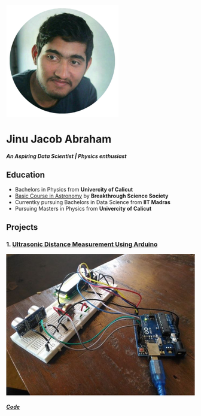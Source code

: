 ![](/images/PicsArt_12-21-08.20.16.png)
# Jinu Jacob Abraham 
##### *An Aspiring Data Scientist | Physics enthusiast*

## Education
- Bachelors in Physics from **Univercity of Calicut**
- [Basic Course in Astronomy](https://drive.google.com/file/d/1pXsSWMzqTAH_q58qOIBMrrrfZjk7iR9K/view?usp=sharing) by **Breakthrough Science Society**
- Currentky pursuing Bachelors in Data Science from **IIT Madras**
- Pursuing Masters in Physics from **Univercity of Calicut**


## Projects
### 1. [Ultrasonic Distance Measurement Using Arduino](https://docs.google.com/document/d/1cZog1Ne-FRhU-hvb9R1O6JZBm24AjLVK/edit?usp=sharing&ouid=100316902648490868548&rtpof=true&sd=true)
![Ultrasonic Distance Measurement Using Arduino](/images/6201943526183382593_120.jpg)
##### [Code](https://github.com/jinu-jacob/Distance-measurement-Project)
